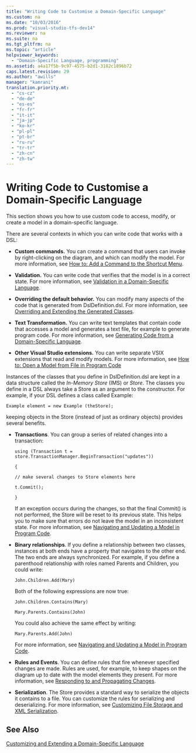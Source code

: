 ```yaml
---
title: "Writing Code to Customise a Domain-Specific Language"
ms.custom: na
ms.date: "10/03/2016"
ms.prod: "visual-studio-tfs-dev14"
ms.reviewer: na
ms.suite: na
ms.tgt_pltfrm: na
ms.topic: "article"
helpviewer_keywords: 
  - "Domain-Specific Language, programming"
ms.assetid: a4a17f5b-9c97-4575-b2d1-3182c1896b72
caps.latest.revision: 29
ms.author: "awills"
manager: "kamrani"
translation.priority.mt: 
  - "cs-cz"
  - "de-de"
  - "es-es"
  - "fr-fr"
  - "it-it"
  - "ja-jp"
  - "ko-kr"
  - "pl-pl"
  - "pt-br"
  - "ru-ru"
  - "tr-tr"
  - "zh-cn"
  - "zh-tw"
---
```

# Writing Code to Customise a Domain-Specific Language
This section shows you how to use custom code to access, modify, or create a model in a domain-specific language.  
  
 There are several contexts in which you can write code that works with a DSL:  
  
-   **Custom commands.** You can create a command that users can invoke by right-clicking on the diagram, and which can modify the model. For more information, see [How to: Add a Command to the Shortcut Menu](../modeling/how-to--add-a-command-to-the-shortcut-menu.md).  
  
-   **Validation.** You can write code that verifies that the model is in a correct state. For more information, see [Validation in a Domain-Specific Language](../modeling/validation-in-a-domain-specific-language.md).  
  
-   **Overriding the default behavior.** You can modify many aspects of the code that is generated from DslDefinition.dsl. For more information, see [Overriding and Extending the Generated Classes](../modeling/overriding-and-extending-the-generated-classes.md).  
  
-   **Text Transformation.** You can write text templates that contain code that accesses a model and generates a text file, for example to generate program code. For more information, see [Generating Code from a Domain-Specific Language](../modeling/generating-code-from-a-domain-specific-language.md).  
  
-   **Other Visual Studio extensions.** You can write separate VSIX extensions that read and modify models. For more information, see [How to: Open a Model from File in Program Code](../modeling/how-to--open-a-model-from-file-in-program-code.md)  
  
 Instances of the classes that you define in DslDefinition.dsl are kept in a data structure called the *In-Memory Store* (IMS) or *Store*. The classes you define in a DSL always take a Store as an argument to the constructor. For example, if your DSL defines a class called Example:  
  
 `Example element = new Example (theStore);`  
  
 keeping objects in the Store (instead of just as ordinary objects) provides several benefits.  
  
-   **Transactions**. You can group a series of related changes into a transaction:  
  
     `using (Transaction t = store.TransactionManager.BeginTransaction("updates"))`  
  
     `{`  
  
     `// make several changes to Store elements here`  
  
     `t.Commit();`  
  
     `}`  
  
     If an exception occurs during the changes, so that the final Commit() is not performed, the Store will be reset to its previous state. This helps you to make sure that errors do not leave the model in an inconsistent state. For more information, see [Navigating and Updating a Model in Program Code](../modeling/navigating-and-updating-a-model-in-program-code.md).  
  
-   **Binary relationships**. If you define a relationship between two classes, instances at both ends have a property that navigates to the other end. The two ends are always synchronized. For example, if you define a parenthood relationship with roles named Parents and Children, you could write:  
  
     `John.Children.Add(Mary)`  
  
     Both of the following expressions are now true:  
  
     `John.Children.Contains(Mary)`  
  
     `Mary.Parents.Contains(John)`  
  
     You could also achieve the same effect by writing:  
  
     `Mary.Parents.Add(John)`  
  
     For more information, see [Navigating and Updating a Model in Program Code](../modeling/navigating-and-updating-a-model-in-program-code.md).  
  
-   **Rules and Events**. You can define rules that fire whenever specified changes are made. Rules are used, for example, to keep shapes on the diagram up to date with the model elements they present. For more information, see [Responding to and Propagating Changes](../modeling/responding-to-and-propagating-changes.md).  
  
-   **Serialization**. The Store provides a standard way to serialize the objects it contains to a file. You can customize the rules for serializing and deserializing. For more information, see [Customizing File Storage and XML Serialization](../modeling/customizing-file-storage-and-xml-serialization.md).  
  
## See Also  
 [Customizing and Extending a Domain-Specific Language](../modeling/customizing-and-extending-a-domain-specific-language.md)